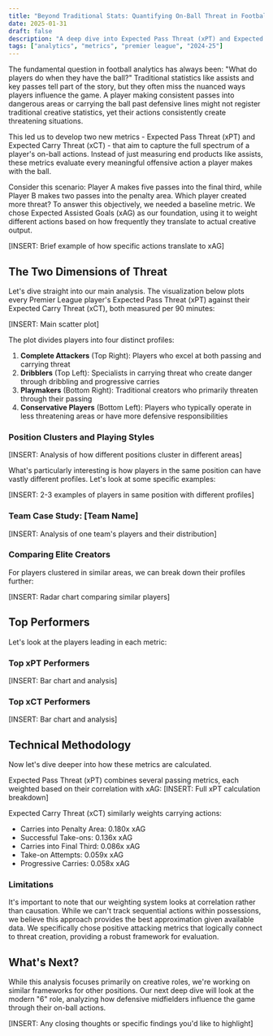 ```yaml
---
title: "Beyond Traditional Stats: Quantifying On-Ball Threat in Football"
date: 2025-01-31
draft: false
description: "A deep dive into Expected Pass Threat (xPT) and Expected Carry Threat (xCT), new metrics that quantify how players create danger when on the ball"
tags: ["analytics", "metrics", "premier league", "2024-25"]
---
```


The fundamental question in football analytics has always been: "What do players do when they have the ball?" Traditional statistics like assists and key passes tell part of the story, but they often miss the nuanced ways players influence the game. A player making consistent passes into dangerous areas or carrying the ball past defensive lines might not register traditional creative statistics, yet their actions consistently create threatening situations.

This led us to develop two new metrics - Expected Pass Threat (xPT) and Expected Carry Threat (xCT) - that aim to capture the full spectrum of a player's on-ball actions. Instead of just measuring end products like assists, these metrics evaluate every meaningful offensive action a player makes with the ball.

Consider this scenario: Player A makes five passes into the final third, while Player B makes two passes into the penalty area. Which player created more threat? To answer this objectively, we needed a baseline metric. We chose Expected Assisted Goals (xAG) as our foundation, using it to weight different actions based on how frequently they translate to actual creative output.

[INSERT: Brief example of how specific actions translate to xAG]

## The Two Dimensions of Threat

Let's dive straight into our main analysis. The visualization below plots every Premier League player's Expected Pass Threat (xPT) against their Expected Carry Threat (xCT), both measured per 90 minutes:

[INSERT: Main scatter plot]

The plot divides players into four distinct profiles:

1. **Complete Attackers** (Top Right): Players who excel at both passing and carrying threat
2. **Dribblers** (Top Left): Specialists in carrying threat who create danger through dribbling and progressive carries
3. **Playmakers** (Bottom Right): Traditional creators who primarily threaten through their passing
4. **Conservative Players** (Bottom Left): Players who typically operate in less threatening areas or have more defensive responsibilities

### Position Clusters and Playing Styles

[INSERT: Analysis of how different positions cluster in different areas]

What's particularly interesting is how players in the same position can have vastly different profiles. Let's look at some specific examples:

[INSERT: 2-3 examples of players in same position with different profiles]

### Team Case Study: [Team Name]

[INSERT: Analysis of one team's players and their distribution]

### Comparing Elite Creators

For players clustered in similar areas, we can break down their profiles further:

[INSERT: Radar chart comparing similar players]

## Top Performers

Let's look at the players leading in each metric:

### Top xPT Performers
[INSERT: Bar chart and analysis]

### Top xCT Performers
[INSERT: Bar chart and analysis]

## Technical Methodology

Now let's dive deeper into how these metrics are calculated.

Expected Pass Threat (xPT) combines several passing metrics, each weighted based on their correlation with xAG:
[INSERT: Full xPT calculation breakdown]

Expected Carry Threat (xCT) similarly weights carrying actions:
- Carries into Penalty Area: 0.180x xAG
- Successful Take-ons: 0.136x xAG
- Carries into Final Third: 0.086x xAG
- Take-on Attempts: 0.059x xAG
- Progressive Carries: 0.058x xAG

### Limitations

It's important to note that our weighting system looks at correlation rather than causation. While we can't track sequential actions within possessions, we believe this approach provides the best approximation given available data. We specifically chose positive attacking metrics that logically connect to threat creation, providing a robust framework for evaluation.

## What's Next?

While this analysis focuses primarily on creative roles, we're working on similar frameworks for other positions. Our next deep dive will look at the modern "6" role, analyzing how defensive midfielders influence the game through their on-ball actions.

[INSERT: Any closing thoughts or specific findings you'd like to highlight]